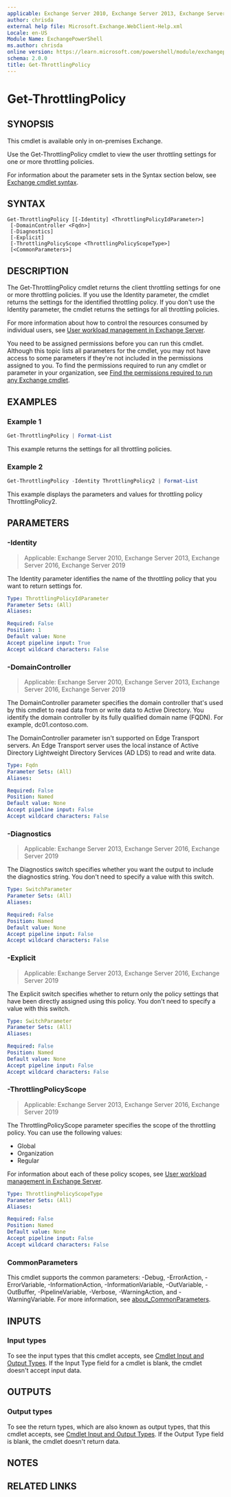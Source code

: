 ```yaml
---
applicable: Exchange Server 2010, Exchange Server 2013, Exchange Server 2016, Exchange Server 2019
author: chrisda
external help file: Microsoft.Exchange.WebClient-Help.xml
Locale: en-US
Module Name: ExchangePowerShell
ms.author: chrisda
online version: https://learn.microsoft.com/powershell/module/exchangepowershell/get-throttlingpolicy
schema: 2.0.0
title: Get-ThrottlingPolicy
---
```


# Get-ThrottlingPolicy

## SYNOPSIS
This cmdlet is available only in on-premises Exchange.

Use the Get-ThrottlingPolicy cmdlet to view the user throttling settings for one or more throttling policies.

For information about the parameter sets in the Syntax section below, see [Exchange cmdlet syntax](https://learn.microsoft.com/powershell/exchange/exchange-cmdlet-syntax).

## SYNTAX

```
Get-ThrottlingPolicy [[-Identity] <ThrottlingPolicyIdParameter>]
 [-DomainController <Fqdn>]
 [-Diagnostics]
 [-Explicit]
 [-ThrottlingPolicyScope <ThrottlingPolicyScopeType>]
 [<CommonParameters>]
```

## DESCRIPTION
The Get-ThrottlingPolicy cmdlet returns the client throttling settings for one or more throttling policies. If you use the Identity parameter, the cmdlet returns the settings for the identified throttling policy. If you don't use the Identity parameter, the cmdlet returns the settings for all throttling policies.

For more information about how to control the resources consumed by individual users, see [User workload management in Exchange Server](https://learn.microsoft.com/Exchange/server-health/workload-management).

You need to be assigned permissions before you can run this cmdlet. Although this topic lists all parameters for the cmdlet, you may not have access to some parameters if they're not included in the permissions assigned to you. To find the permissions required to run any cmdlet or parameter in your organization, see [Find the permissions required to run any Exchange cmdlet](https://learn.microsoft.com/powershell/exchange/find-exchange-cmdlet-permissions).

## EXAMPLES

### Example 1
```powershell
Get-ThrottlingPolicy | Format-List
```

This example returns the settings for all throttling policies.

### Example 2
```powershell
Get-ThrottlingPolicy -Identity ThrottlingPolicy2 | Format-List
```

This example displays the parameters and values for throttling policy ThrottlingPolicy2.

## PARAMETERS

### -Identity

> Applicable: Exchange Server 2010, Exchange Server 2013, Exchange Server 2016, Exchange Server 2019

The Identity parameter identifies the name of the throttling policy that you want to return settings for.

```yaml
Type: ThrottlingPolicyIdParameter
Parameter Sets: (All)
Aliases:

Required: False
Position: 1
Default value: None
Accept pipeline input: True
Accept wildcard characters: False
```

### -DomainController

> Applicable: Exchange Server 2010, Exchange Server 2013, Exchange Server 2016, Exchange Server 2019

The DomainController parameter specifies the domain controller that's used by this cmdlet to read data from or write data to Active Directory. You identify the domain controller by its fully qualified domain name (FQDN). For example, dc01.contoso.com.

The DomainController parameter isn't supported on Edge Transport servers. An Edge Transport server uses the local instance of Active Directory Lightweight Directory Services (AD LDS) to read and write data.

```yaml
Type: Fqdn
Parameter Sets: (All)
Aliases:

Required: False
Position: Named
Default value: None
Accept pipeline input: False
Accept wildcard characters: False
```

### -Diagnostics

> Applicable: Exchange Server 2013, Exchange Server 2016, Exchange Server 2019

The Diagnostics switch specifies whether you want the output to include the diagnostics string. You don't need to specify a value with this switch.

```yaml
Type: SwitchParameter
Parameter Sets: (All)
Aliases:

Required: False
Position: Named
Default value: None
Accept pipeline input: False
Accept wildcard characters: False
```

### -Explicit

> Applicable: Exchange Server 2013, Exchange Server 2016, Exchange Server 2019

The Explicit switch specifies whether to return only the policy settings that have been directly assigned using this policy. You don't need to specify a value with this switch.

```yaml
Type: SwitchParameter
Parameter Sets: (All)
Aliases:

Required: False
Position: Named
Default value: None
Accept pipeline input: False
Accept wildcard characters: False
```

### -ThrottlingPolicyScope

> Applicable: Exchange Server 2013, Exchange Server 2016, Exchange Server 2019

The ThrottlingPolicyScope parameter specifies the scope of the throttling policy. You can use the following values:

- Global
- Organization
- Regular

For information about each of these policy scopes, see [User workload management in Exchange Server](https://learn.microsoft.com/Exchange/server-health/workload-management).

```yaml
Type: ThrottlingPolicyScopeType
Parameter Sets: (All)
Aliases:

Required: False
Position: Named
Default value: None
Accept pipeline input: False
Accept wildcard characters: False
```

### CommonParameters
This cmdlet supports the common parameters: -Debug, -ErrorAction, -ErrorVariable, -InformationAction, -InformationVariable, -OutVariable, -OutBuffer, -PipelineVariable, -Verbose, -WarningAction, and -WarningVariable. For more information, see [about_CommonParameters](https://go.microsoft.com/fwlink/p/?LinkID=113216).

## INPUTS

### Input types
To see the input types that this cmdlet accepts, see [Cmdlet Input and Output Types](https://go.microsoft.com/fwlink/p/?LinkId=616387). If the Input Type field for a cmdlet is blank, the cmdlet doesn't accept input data.

## OUTPUTS

### Output types
To see the return types, which are also known as output types, that this cmdlet accepts, see [Cmdlet Input and Output Types](https://go.microsoft.com/fwlink/p/?LinkId=616387). If the Output Type field is blank, the cmdlet doesn't return data.

## NOTES

## RELATED LINKS
